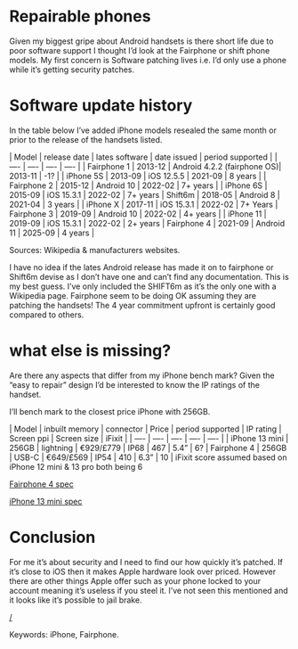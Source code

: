 Repairable phones
===

Given my biggest gripe about Android handsets is there short life due to poor software support I thought I’d look at the Fairphone or shift phone models. My first concern is Software patching lives i.e. I’d only use a phone while it’s getting security patches. 

# Software update history
In the table below I’ve added iPhone models resealed the same month or prior to the release of the handsets listed.

| Model | release date | lates software | date issued | period supported |
| —- | —- | —- | —- |
| Fairphone 1 | 2013-12 | Android 4.2.2 (fairphone OS)| 2013-11 | -1? |
| iPhone 5S | 2013-09 | iOS 12.5.5 | 2021-09 | 8 years |
| Fairphone 2 | 2015-12 | Android 10 | 2022-02 | 7+ years |
| iPhone 6S | 2015-09 | iOS 15.3.1 | 2022-02 | 7+ years
| Shift6m | 2018-05 | Android 8 | 2021-04 | 3 years |
| iPhone X | 2017-11 | iOS 15.3.1 | 2022-02 | 7+ Years
| Fairphone 3 | 2019-09 | Android 10 | 2022-02 | 4+ years |
| iPhone 11 | 2019-09 | iOS 15.3.1 | 2022-02 | 2+ years
| Fairphone 4 | 2021-09 | Android 11 | 2025-09 | 4 years |

Sources: Wikipedia & manufacturers websites.

I have no idea if the lates Android release has made it on to fairphone or Shift6m devise as I don’t have one and can’t find any documentation. This is my best guess. I’ve only included the SHIFT6m as it’s the only one with a Wikipedia page. Fairphone seem to be doing OK assuming they are patching the handsets! The 4 year commitment upfront is certainly good compared to others.

# what else is missing?
Are there any aspects that differ from my iPhone bench mark? Given the “easy to repair” design I’d be interested to know the IP ratings of the handset.

I’ll bench mark to the closest price iPhone with 256GB.

| Model | inbuilt memory | connector | Price | period supported | IP rating | Screen ppi | Screen size | iFixit |
| —- | —- | —- | —- | —- |
| iPhone 13 mini | 256GB | lightning | €929/£779 | IP68 | 467 | 5.4” | 6?
| Fairphone 4 | 256GB | USB-C | €649/£569 | IP54 | 410 | 6.3” | 10 | 
iFixit score assumed based on iPhone 12 mini & 13 pro both being 6

[Fairphone 4 spec](https://shop.fairphone.com/en/buy-fairphone-4)

[iPhone 13 mini spec](https://www.apple.com/nl/iphone-13/specs/)

# Conclusion 
For me it’s about security and I need to find our how quickly it’s patched. If it’s close to iOS then it makes Apple hardware look over priced. However there are other things Apple offer such as your phone locked to your account meaning it’s useless if you steel it. I’ve not seen this mentioned and it looks like it’s possible to jail brake.

[/](/)

Keywords: iPhone, Fairphone.


